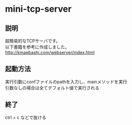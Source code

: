 # mini-tcp-server

## 説明
超簡易的なTCPサーバです。  
以下書籍を参考に作成しました。  
http://kmaebashi.com/webserver/index.html

## 起動方法
実行引数にconfファイルのpathを入力し、mainメソッドを実行  
引数なしの場合は全てデフォルト値で実行される  

## 終了
ctrl + c などで抜ける  
